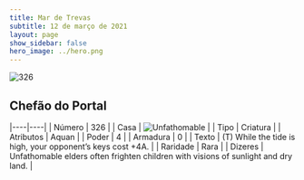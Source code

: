 ```yaml
---
title: Mar de Trevas
subtitle: 12 de março de 2021
layout: page
show_sidebar: false
hero_image: ../hero.png
---
```


![326](https://cdn.keyforgegame.com/media/card_front/pt/496_326_VXGV869RHQ8H_pt.png)

## Chefão do Portal

|----|----|
| Número | 326 |
| Casa | ![Unfathomable](https://archonarcana.com/images/thumb/1/10/Unfathomable.png/22px-Unfathomable.png "Abissais") |
| Tipo | Criatura |
| Atributos | Aquan |
| Poder | 4 |
| Armadura | 0 |
| Texto | (T) While the tide is high, your opponent’s keys cost +4A. |
| Raridade | Rara |
| Dizeres | Unfathomable elders often frighten children with visions of sunlight and dry land. |
